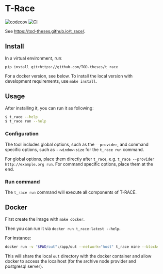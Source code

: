 # T-Race

[![codecov](https://codecov.io/gh/TOD-theses/t_race/branch/main/graph/badge.svg?token=t_race_token_here)](https://codecov.io/gh/TOD-theses/t_race)
[![CI](https://github.com/TOD-theses/t_race/actions/workflows/main.yml/badge.svg)](https://github.com/TOD-theses/t_race/actions/workflows/main.yml)

See https://tod-theses.github.io/t_race/.

## Install

In a virtual environment, run:

```
pip install git+https://github.com/TOD-theses/t_race
```

For a docker version, see below. To install the local version with development requirements, use `make install`.

## Usage

After installing it, you can run it as following:

```bash
$ t_race --help
$ t_race run --help
```

### Configuration

The tool includes global options, such as the `--provider`, and command specific options, such as `--window-size` for the `t_race run` command.

For global options, place them directly after `t_race`, e.g. `t_race --provider http://example.org run`. For command specific options, place them at the end.

### Run command

The `t_race run` command will execute all components of T-RACE.

## Docker

First create the image with `make docker`.

Then you can run it via `docker run t_race:latest --help`.

For instance:

```bash
docker run -v "$PWD/out":/app/out --network="host" t_race mine --blocks 19895500-19895510 --window-size 25 --duplicates-limit 10
```

This will share the local `out` directory with the docker container and allow docker to access the localhost (for the archive node provider and postgresql server).